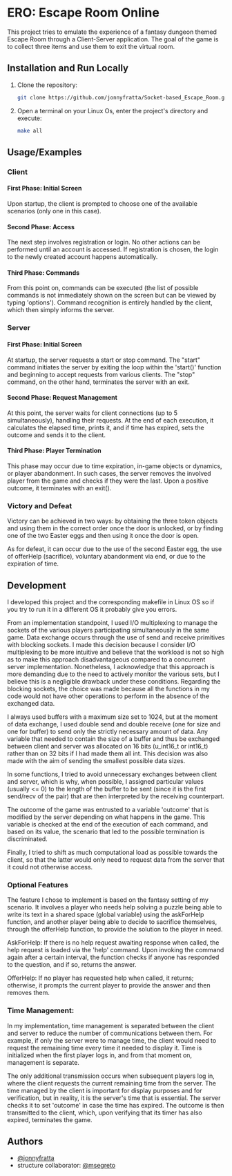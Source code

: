 
# ERO: Escape Room Online

This project tries to emulate the experience of a fantasy dungeon themed Escape Room through a Client-Server application. The goal of the game is to collect three items and use them to exit the virtual room.

## Installation and Run Locally
1. Clone the repository:
    ```sh
    git clone https://github.com/jonnyfratta/Socket-based_Escape_Room.git
    ```

2. Open a terminal on your Linux Os, enter the project's directory and execute:
    ```sh
    make all
    ```
        

## Usage/Examples

### Client

#### First Phase: Initial Screen

Upon startup, the client is prompted to choose one of the available scenarios (only one in this case).

#### Second Phase: Access

The next step involves registration or login. No other actions can be performed until an account is accessed. If registration is chosen, the login to the newly created account happens automatically.

#### Third Phase: Commands

From this point on, commands can be executed (the list of possible commands is not immediately shown on the screen but can be viewed by typing 'options'). Command recognition is entirely handled by the client, which then simply informs the server.

### Server

#### First Phase: Initial Screen

At startup, the server requests a start or stop command. The "start" command initiates the server by exiting the loop within the 'start()' function and beginning to accept requests from various clients. The "stop" command, on the other hand, terminates the server with an exit.

#### Second Phase: Request Management

At this point, the server waits for client connections (up to 5 simultaneously), handling their requests. At the end of each execution, it calculates the elapsed time, prints it, and if time has expired, sets the outcome and sends it to the client.

#### Third Phase: Player Termination

This phase may occur due to time expiration, in-game objects or dynamics, or player abandonment. In such cases, the server removes the involved player from the game and checks if they were the last. Upon a positive outcome, it terminates with an exit().

### Victory and Defeat

Victory can be achieved in two ways: by obtaining the three token objects and using them in the correct order once the door is unlocked, or by finding one of the two Easter eggs and then using it once the door is open.

As for defeat, it can occur due to the use of the second Easter egg, the use of offerHelp (sacrifice), voluntary abandonment via end, or due to the expiration of time.


## Development
I developed this project and the corresponding makefile in Linux OS so if you try to run it in a different OS it probably give you errors.

From an implementation standpoint, I used I/O multiplexing to manage the sockets of the various players participating simultaneously in the same game. Data exchange occurs through the use of send and receive primitives with blocking sockets. I made this decision because I consider I/O multiplexing to be more intuitive and believe that the workload is not so high as to make this approach disadvantageous compared to a concurrent server implementation. Nonetheless, I acknowledge that this approach is more demanding due to the need to actively monitor the various sets, but I believe this is a negligible drawback under these conditions. Regarding the blocking sockets, the choice was made because all the functions in my code would not have other operations to perform in the absence of the exchanged data.

I always used buffers with a maximum size set to 1024, but at the moment of data exchange, I used double send and double receive (one for size and one for buffer) to send only the strictly necessary amount of data. Any variable that needed to contain the size of a buffer and thus be exchanged between client and server was allocated on 16 bits (u_int16_t or int16_t) rather than on 32 bits if I had made them all int. This decision was also made with the aim of sending the smallest possible data sizes.

In some functions, I tried to avoid unnecessary exchanges between client and server, which is why, when possible, I assigned particular values (usually <= 0) to the length of the buffer to be sent (since it is the first send/recv of the pair) that are then interpreted by the receiving counterpart.

The outcome of the game was entrusted to a variable 'outcome' that is modified by the server depending on what happens in the game. This variable is checked at the end of the execution of each command, and based on its value, the scenario that led to the possible termination is discriminated.

Finally, I tried to shift as much computational load as possible towards the client, so that the latter would only need to request data from the server that it could not otherwise access.

### Optional Features

The feature I chose to implement is based on the fantasy setting of my scenario. It involves a player who needs help solving a puzzle being able to write its text in a shared space (global variable) using the askForHelp function, and another player being able to decide to sacrifice themselves, through the offerHelp function, to provide the solution to the player in need.

AskForHelp: If there is no help request awaiting response when called, the help request is loaded via the 'help' command. Upon invoking the command again after a certain interval, the function checks if anyone has responded to the question, and if so, returns the answer.

OfferHelp: If no player has requested help when called, it returns; otherwise, it prompts the current player to provide the answer and then removes them.

### Time Management:

In my implementation, time management is separated between the client and server to reduce the number of communications between them. For example, if only the server were to manage time, the client would need to request the remaining time every time it needed to display it. Time is initialized when the first player logs in, and from that moment on, management is separate.

The only additional transmission occurs when subsequent players log in, where the client requests the current remaining time from the server. The time managed by the client is important for display purposes and for verification, but in reality, it is the server's time that is essential. The server checks it to set 'outcome' in case the time has expired. The outcome is then transmitted to the client, which, upon verifying that its timer has also expired, terminates the game.



## Authors

- [@jonnyfratta](https://github.com/jonnyfratta)
- structure collaborator: [@msegreto](https://github.com/msegreto)
